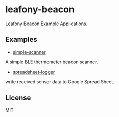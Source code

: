 # leafony-beacon
Leafony Beacon Example Applications.

## Examples

* [simple-scanner](./simple-scanner)

A simple BLE thermometer beacon scanner.

* [spreadsheet-logger](./spreadsheet-logger)

write received sensor data to Google Spread Sheet.

## License
MIT